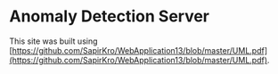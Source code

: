 # Anomaly Detection Server

This site was built using [https://github.com/SapirKro/WebApplication13/blob/master/UML.pdf](https://github.com/SapirKro/WebApplication13/blob/master/UML.pdf).

